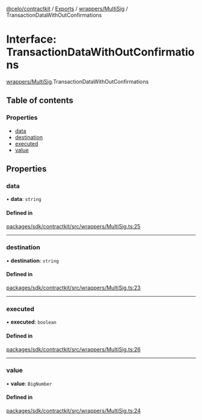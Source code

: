 [@celo/contractkit](../README.md) / [Exports](../modules.md) / [wrappers/MultiSig](../modules/wrappers_MultiSig.md) / TransactionDataWithOutConfirmations

# Interface: TransactionDataWithOutConfirmations

[wrappers/MultiSig](../modules/wrappers_MultiSig.md).TransactionDataWithOutConfirmations

## Table of contents

### Properties

- [data](wrappers_MultiSig.TransactionDataWithOutConfirmations.md#data)
- [destination](wrappers_MultiSig.TransactionDataWithOutConfirmations.md#destination)
- [executed](wrappers_MultiSig.TransactionDataWithOutConfirmations.md#executed)
- [value](wrappers_MultiSig.TransactionDataWithOutConfirmations.md#value)

## Properties

### data

• **data**: `string`

#### Defined in

[packages/sdk/contractkit/src/wrappers/MultiSig.ts:25](https://github.com/celo-org/developer-tooling/blob/master/packages/sdk/contractkit/src/wrappers/MultiSig.ts#L25)

___

### destination

• **destination**: `string`

#### Defined in

[packages/sdk/contractkit/src/wrappers/MultiSig.ts:23](https://github.com/celo-org/developer-tooling/blob/master/packages/sdk/contractkit/src/wrappers/MultiSig.ts#L23)

___

### executed

• **executed**: `boolean`

#### Defined in

[packages/sdk/contractkit/src/wrappers/MultiSig.ts:26](https://github.com/celo-org/developer-tooling/blob/master/packages/sdk/contractkit/src/wrappers/MultiSig.ts#L26)

___

### value

• **value**: `BigNumber`

#### Defined in

[packages/sdk/contractkit/src/wrappers/MultiSig.ts:24](https://github.com/celo-org/developer-tooling/blob/master/packages/sdk/contractkit/src/wrappers/MultiSig.ts#L24)
